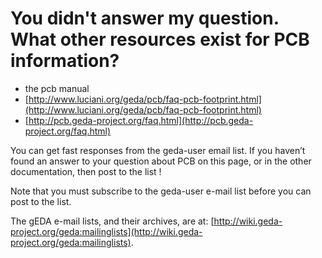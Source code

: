 # You didn't answer my question. What other resources exist for PCB information?

- the pcb manual
- [http://www.luciani.org/geda/pcb/faq-pcb-footprint.html](http://www.luciani.org/geda/pcb/faq-pcb-footprint.html)
- [http://pcb.geda-project.org/faq.html](http://pcb.geda-project.org/faq.html)

You can get fast responses from the geda-user email list.
If you haven’t found an answer to your question about PCB on this page,
or in the other documentation, then post to the list !

Note that you must subscribe to the geda-user e-mail list before you can
post to the list.

The gEDA e-mail lists, and their archives, are at:
[http://wiki.geda-project.org/geda:mailinglists](http://wiki.geda-project.org/geda:mailinglists).
